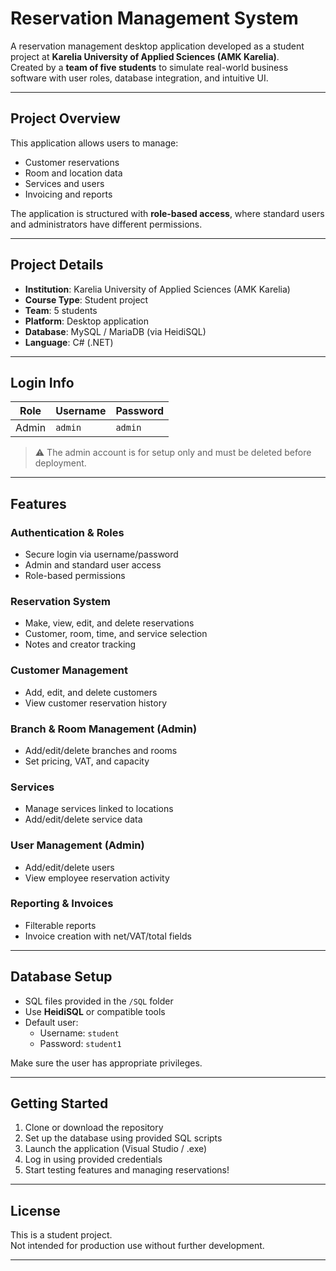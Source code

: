 # Reservation Management System

A reservation management desktop application developed as a student project at **Karelia University of Applied Sciences (AMK Karelia)**.  
Created by a **team of five students** to simulate real-world business software with user roles, database integration, and intuitive UI.

---

## Project Overview

This application allows users to manage:

- Customer reservations
- Room and location data
- Services and users
- Invoicing and reports

The application is structured with **role-based access**, where standard users and administrators have different permissions.

---

## Project Details

- **Institution**: Karelia University of Applied Sciences (AMK Karelia)
- **Course Type**: Student project
- **Team**: 5 students
- **Platform**: Desktop application
- **Database**: MySQL / MariaDB (via HeidiSQL)
- **Language**: C# (.NET)

---

## Login Info

| Role  | Username | Password |
| ----- | -------- | -------- |
| Admin | `admin`  | `admin`  |

> ⚠️ The admin account is for setup only and must be deleted before deployment.

---

## Features

### Authentication & Roles

- Secure login via username/password
- Admin and standard user access
- Role-based permissions

### Reservation System

- Make, view, edit, and delete reservations
- Customer, room, time, and service selection
- Notes and creator tracking

### Customer Management

- Add, edit, and delete customers
- View customer reservation history

### Branch & Room Management (Admin)

- Add/edit/delete branches and rooms
- Set pricing, VAT, and capacity

### Services

- Manage services linked to locations
- Add/edit/delete service data

### User Management (Admin)

- Add/edit/delete users
- View employee reservation activity

### Reporting & Invoices

- Filterable reports
- Invoice creation with net/VAT/total fields

---

## Database Setup

- SQL files provided in the `/SQL` folder
- Use **HeidiSQL** or compatible tools
- Default user:
  - Username: `student`
  - Password: `student1`

Make sure the user has appropriate privileges.

---

## Getting Started

1. Clone or download the repository
2. Set up the database using provided SQL scripts
3. Launch the application (Visual Studio / .exe)
4. Log in using provided credentials
5. Start testing features and managing reservations!

---

## License

This is a student project.  
Not intended for production use without further development.

---
